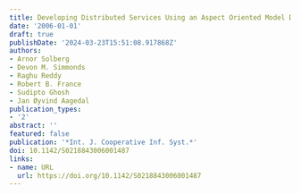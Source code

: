 ```yaml
---
title: Developing Distributed Services Using an Aspect Oriented Model Driven Framework
date: '2006-01-01'
draft: true
publishDate: '2024-03-23T15:51:08.917868Z'
authors:
- Arnor Solberg
- Devon M. Simmonds
- Raghu Reddy
- Robert B. France
- Sudipto Ghosh
- Jan Øyvind Aagedal
publication_types:
- '2'
abstract: ''
featured: false
publication: '*Int. J. Cooperative Inf. Syst.*'
doi: 10.1142/S0218843006001487
links:
- name: URL
  url: https://doi.org/10.1142/S0218843006001487
---
```


